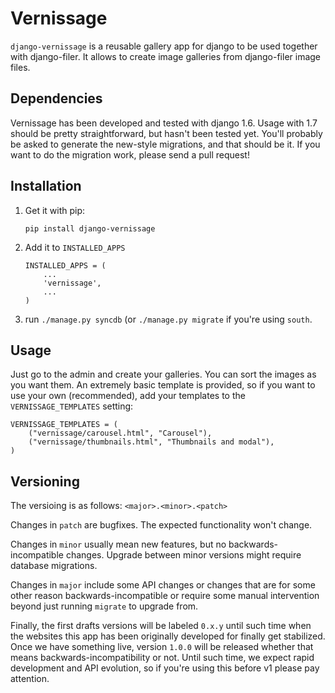 # Vernissage

``django-vernissage`` is a reusable gallery app for django to be used
together with django-filer. It allows to create image galleries from
django-filer image files.

## Dependencies

Vernissage has been developed and tested with django 1.6. Usage with
1.7 should be pretty straightforward, but hasn't been tested yet.
You'll probably be asked to generate the new-style migrations, and
that should be it. If you want to do the migration work, please send a
pull request!

## Installation

1. Get it with pip:

   ```
   pip install django-vernissage
   ```

2. Add it to ``INSTALLED_APPS``

   ```
   INSTALLED_APPS = (
	   ...
	   'vernissage',
	   ...
   )
   ```

3. run ``./manage.py syncdb`` (or ``./manage.py migrate`` if you're
   using ``south``.

## Usage

Just go to the admin and create your galleries. You can sort the
images as you want them. An extremely basic template is provided, so
if you want to use your own (recommended), add your templates  to the
``VERNISSAGE_TEMPLATES`` setting:

```
VERNISSAGE_TEMPLATES = (
	("vernissage/carousel.html", "Carousel"),
	("vernissage/thumbnails.html", "Thumbnails and modal"),
)
```

## Versioning

The versioing is as follows: ``<major>.<minor>.<patch>``

Changes in ``patch`` are bugfixes. The expected functionality won't
change.

Changes in ``minor`` usually mean new features, but no
backwards-incompatible changes. Upgrade between minor versions might
require database migrations.

Changes in ``major`` include some API changes or changes that are for
some other reason backwards-incompatible or require some manual
intervention beyond just running ``migrate`` to upgrade from.

Finally, the first drafts versions will be labeled ``0.x.y`` until
such time when the websites this app has been originally developed for
finally get stabilized. Once we have something live, version ``1.0.0``
will be released whether that means backwards-incompatibility or not.
Until such time, we expect rapid development and API evolution, so if
you're using this before v1 please pay attention.
